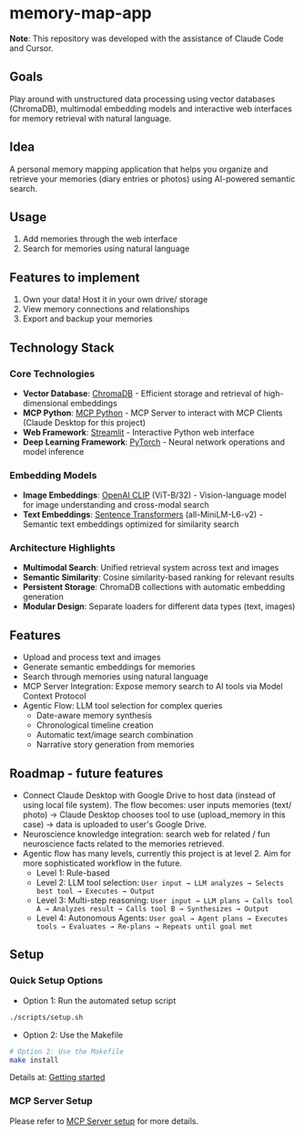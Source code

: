 # memory-map-app

**Note**: This repository was developed with the assistance of Claude Code and Cursor.

## Goals
Play around with unstructured data processing using vector databases (ChromaDB), multimodal embedding models and interactive web interfaces for memory retrieval with natural language.

## Idea

A personal memory mapping application that helps you organize and retrieve your memories (diary entries or photos) using AI-powered semantic search.

## Usage

1. Add memories through the web interface
2. Search for memories using natural language

## Features to implement
1. Own your data! Host it in your own drive/ storage
2. View memory connections and relationships
3. Export and backup your memories

## Technology Stack

### Core Technologies
- **Vector Database**: [ChromaDB](https://www.trychroma.com/) - Efficient storage and retrieval of high-dimensional embeddings
- **MCP Python**: [MCP Python](https://github.com/modelcontextprotocol/python-sdk) - MCP Server to interact with MCP Clients (Claude Desktop for this project)
- **Web Framework**: [Streamlit](https://streamlit.io/) - Interactive Python web interface
- **Deep Learning Framework**: [PyTorch](https://pytorch.org/) - Neural network operations and model inference


### Embedding Models
- **Image Embeddings**: [OpenAI CLIP](https://github.com/openai/CLIP) (ViT-B/32) - Vision-language model for image understanding and cross-modal search
- **Text Embeddings**: [Sentence Transformers](https://www.sbert.net/) (all-MiniLM-L6-v2) - Semantic text embeddings optimized for similarity search

### Architecture Highlights
- **Multimodal Search**: Unified retrieval system across text and images
- **Semantic Similarity**: Cosine similarity-based ranking for relevant results
- **Persistent Storage**: ChromaDB collections with automatic embedding generation
- **Modular Design**: Separate loaders for different data types (text, images)

## Features

- Upload and process text and images
- Generate semantic embeddings for memories
- Search through memories using natural language
- MCP Server Integration: Expose memory search to AI tools via Model Context Protocol
- Agentic Flow: LLM tool selection for complex queries
  - Date-aware memory synthesis
  - Chronological timeline creation
  - Automatic text/image search combination
  - Narrative story generation from memories

## Roadmap - future features

- Connect Claude Desktop with Google Drive to host data (instead of using local file system). The flow becomes: user inputs memories (text/ photo) -> Claude Desktop chooses tool to use (upload_memory in this case) -> data is uploaded to user's Google Drive.
- Neuroscience knowledge integration: search web for related / fun neuroscience facts related to the memories retrieved.
- Agentic flow has many levels, currently this project is at level 2. Aim for more sophisticated workflow in the future.
  - Level 1: Rule-based
  - Level 2: LLM tool selection: ```User input → LLM analyzes → Selects best tool → Executes → Output```
  - Level 3: Multi-step reasoning: ```User input → LLM plans → Calls tool A → Analyzes result → Calls tool B → Synthesizes → Output```
  - Level 4: Autonomous Agents: ```User goal → Agent plans → Executes tools → Evaluates → Re-plans → Repeats until goal met```



## Setup

### Quick Setup Options

- Option 1: Run the automated setup script
```bash
./scripts/setup.sh
```

- Option 2: Use the Makefile
```bash
# Option 2: Use the Makefile
make install
```

Details at: [Getting started](https://github.com/phamthiminhtu/memory-map-app/blob/master/docs/setup/get_started.md)

### MCP Server Setup

Please refer to [MCP Server setup](https://github.com/phamthiminhtu/memory-map-app/blob/master/docs/setup/mcp_server.md) for more details.
